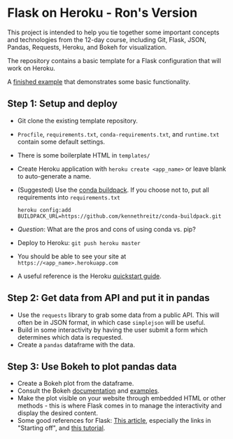 # Flask on Heroku - Ron's Version

This project is intended to help you tie together some important concepts and
technologies from the 12-day course, including Git, Flask, JSON, Pandas,
Requests, Heroku, and Bokeh for visualization.

The repository contains a basic template for a Flask configuration that will
work on Heroku.

A [finished example](https://lemurian.herokuapp.com) that demonstrates some basic functionality.

## Step 1: Setup and deploy
- Git clone the existing template repository.
- `Procfile`, `requirements.txt`, `conda-requirements.txt`, and `runtime.txt`
  contain some default settings.
- There is some boilerplate HTML in `templates/`
- Create Heroku application with `heroku create <app_name>` or leave blank to
  auto-generate a name.
- (Suggested) Use the [conda buildpack](https://github.com/kennethreitz/conda-buildpack).
  If you choose not to, put all requirements into `requirements.txt`

  `heroku config:add BUILDPACK_URL=https://github.com/kennethreitz/conda-buildpack.git`
- *Question*: What are the pros and cons of using conda vs. pip?
- Deploy to Heroku: `git push heroku master`
- You should be able to see your site at `https://<app_name>.herokuapp.com`
- A useful reference is the Heroku [quickstart guide](https://devcenter.heroku.com/articles/getting-started-with-python-o).

## Step 2: Get data from API and put it in pandas
- Use the `requests` library to grab some data from a public API. This will
  often be in JSON format, in which case `simplejson` will be useful.
- Build in some interactivity by having the user submit a form which determines which data is requested.
- Create a `pandas` dataframe with the data.

## Step 3: Use Bokeh to plot pandas data
- Create a Bokeh plot from the dataframe.
- Consult the Bokeh [documentation](http://bokeh.pydata.org/en/latest/docs/user_guide/embed.html)
  and [examples](https://github.com/bokeh/bokeh/tree/master/examples/embed).
- Make the plot visible on your website through embedded HTML or other methods - this is where Flask comes in to manage the interactivity and display the desired content.
- Some good references for Flask: [This article](https://realpython.com/blog/python/python-web-applications-with-flask-part-i/), especially the links in "Starting off", and [this tutorial](https://github.com/bev-a-tron/MyFlaskTutorial).
